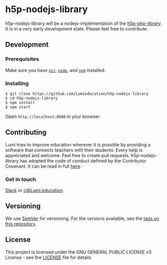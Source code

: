 # h5p-nodejs-library

h5p-nodejs-library will be a nodejs-implementation of the [h5p-php-library](https://github.com/h5p/h5p-php-library). It is in a very early development state. Please feel free to contribute.

## Development

### Prerequisites

Make sure you have [`git`](https://git-scm.com/), [`node`](https://nodejs.org/), and [`npm`](https://www.npmjs.com/get-npm) installed.

### Installing

```
$ git clone https://github.com/Lumieducation/h5p-nodejs-library
$ cd h5p-nodejs-library
$ npm install
$ npm start
```

Open `http://localhost:8080` in your browser.

## Contributing

Lumi tries to improve education wherever it is possible by providing a software that connects teachers with their students. Every help is appreciated and welcome.
Feel free to create pull requests.
h5p-nodejs-library has adopted the code of conduct defined by the Contributor Covenant. It can be read in full [here](./CODE-OF-CONDUCT.md).

### Get in touch

[Slack](https://join.slack.com/t/lumi-education/shared_invite/enQtMjY0MTM2NjIwNDU0LWU3YzVhZjdkNGFjZGE1YThjNzBiMmJjY2I2ODk2MzAzNDE3YzI0MmFkOTdmZWZhOTBmY2RjOTc3ZmZmOWMxY2U) or [c@Lumi.education](mailto:c@Lumi.education).

## Versioning

We use [SemVer](http://semver.org/) for versioning. For the versions available, see the [tags on this repository](https://github.com/Lumieducation/Lumi/tags).

## License

This project is licensed under the GNU GENERAL PUBLIC LICENSE v3 License - see the [LICENSE](LICENSE) file for details
